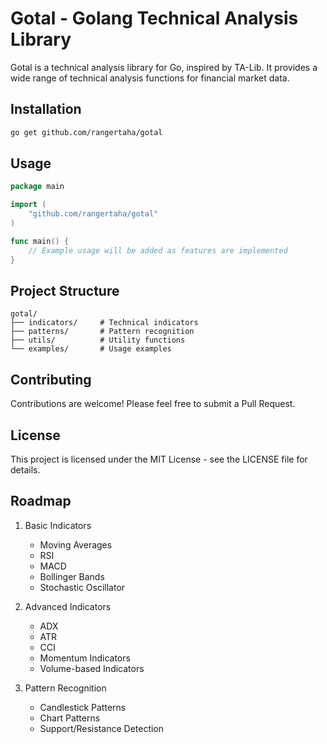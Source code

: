 # Gotal - Golang Technical Analysis Library

Gotal is a technical analysis library for Go, inspired by TA-Lib. It provides a wide range of technical analysis functions for financial market data.

## Installation

```bash
go get github.com/rangertaha/gotal
```

## Usage

```go
package main

import (
    "github.com/rangertaha/gotal"   
)

func main() {
    // Example usage will be added as features are implemented
}
```

## Project Structure

```
gotal/
├── indicators/     # Technical indicators
├── patterns/       # Pattern recognition
├── utils/          # Utility functions
└── examples/       # Usage examples
```

## Contributing

Contributions are welcome! Please feel free to submit a Pull Request.

## License

This project is licensed under the MIT License - see the LICENSE file for details.

## Roadmap

1. Basic Indicators
   - Moving Averages
   - RSI
   - MACD
   - Bollinger Bands
   - Stochastic Oscillator

2. Advanced Indicators
   - ADX
   - ATR
   - CCI
   - Momentum Indicators
   - Volume-based Indicators

3. Pattern Recognition
   - Candlestick Patterns
   - Chart Patterns
   - Support/Resistance Detection


